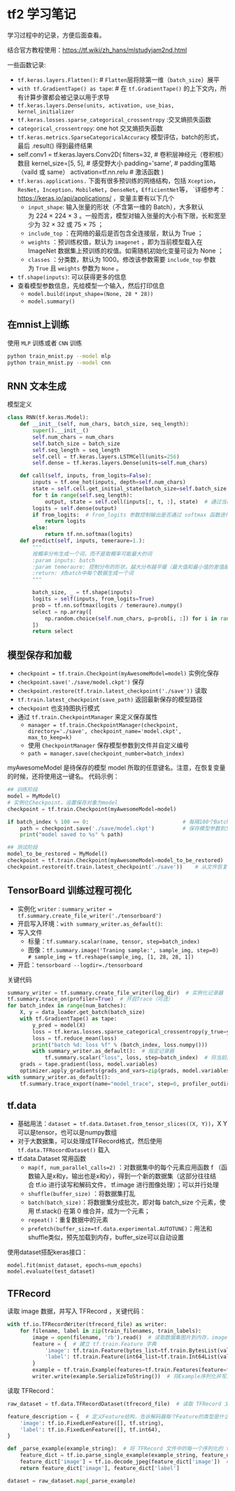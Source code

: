 # tf2 学习笔记

学习过程中的记录，方便后面查看。

结合官方教程使用：https://tf.wiki/zh_hans/mlstudyjam2nd.html

一些函数记录:

* `tf.keras.layers.Flatten()`:   # `Flatten`层将除第一维（`batch_size`）展平
* `with tf.GradientTape() as tape`:     # 在 `tf.GradientTape()` 的上下文内，所有计算步骤都会被记录以用于求导
* `tf.keras.layers.Dense(units, activation, use_bias, kernel_initializer`
* `tf.keras.losses.sparse_categorical_crossentropy` :交叉熵损失函数
* `categorical_crossentropy`: one hot 交叉熵损失函数
* `tf.keras.metrics.SparseCategoricalAccuracy` 模型评估，batch的形式，最后 .result() 得到最终结果
* self.conv1 = tf.keras.layers.Conv2D(
            filters=32,             # 卷积层神经元（卷积核）数目
            kernel_size=[5, 5],     # 感受野大小
            padding='same',         # padding策略（vaild 或 same）
            activation=tf.nn.relu   # 激活函数
	)
* `tf.keras.applications.` 下面有很多预训练的网络结构，包括 `Xception`，`ResNet`，`Inception，MobileNet`，`DenseNet`，`EfficientNet`等，
`详细参考：https://keras.io/api/applications/ ，变量主要有以下几个
    * `input_shape`: 	输入张量的形状（不含第一维的 Batch），大多默认为 224 × 224 × 3 。一般而言，模型对输入张量的大小有下限，长和宽至少为 32 × 32 或 75 × 75 ；
    * `include_top` ：在网络的最后是否包含全连接层，默认为 True ；
    * `weights` ：预训练权值，默认为 `imagenet` ，即为当前模型载入在 ImageNet 数据集上预训练的权值。如需随机初始化变量可设为 None ；
    * `classes` ：分类数，默认为 1000。修改该参数需要 `include_top` 参数为 `True` 且 `weights` 参数为 `None` 。
* `tf.shape(inputs)`: 可以获得更多的信息
* 查看模型参数信息，先给模型一个输入，然后打印信息
    * `model.build(input_shape=(None, 28 * 28))`
    * `model.summary()`

## 在mnist上训练

使用 `MLP` 训练或者 `CNN` 训练

```bash
python train_mnist.py --model mlp
python train_mnist.py --model cnn
```

## RNN 文本生成

模型定义

```python
class RNN(tf.keras.Model):
    def __init__(self, num_chars, batch_size, seq_length):
        super().__init__()
        self.num_chars = num_chars
        self.batch_size = batch_size
        self.seq_length = seq_length
        self.cell = tf.keras.layers.LSTMCell(units=256)
        self.dense = tf.keras.layers.Dense(units=self.num_chars)

    def call(self, inputs, from_logits=False):
        inputs = tf.one_hot(inputs, depth=self.num_chars)
        state = self.cell.get_initial_state(batch_size=self.batch_size, dtype=tf.float32)
        for t in range(self.seq_length):
            output, state = self.cell(inputs[:, t, :], state)  # 通过当前输入和前一时刻的状态，得到输出和当前时刻的状态
        logits = self.dense(output)
        if from_logits:  # from_logits 参数控制输出是否通过 softmax 函数进行归一化
            return logits
        else:
            return tf.nn.softmax(logits)
    def predict(self, inputs, temeraure=1.):
        """
        按概率分布生成一个词，而不是取概率可能最大的词
        :param inputs: batch
        :param temeraure: 控制分布的形状，越大分布越平缓（最大值和最小值的差值越小），生成文本的丰富度越高；越小则分布越陡峭，生成文本的丰富度越低。
        :return: 对batch中每个数据生成一个词
        """

        batch_size, _ = tf.shape(inputs)
        logits = self(inputs, from_logits=True)
        prob = tf.nn.softmax(logits / temeraure).numpy()
        select = np.array([
            np.random.choice(self.num_chars, p=prob[i, :]) for i in range(batch_size.numpy())
        ])
        return select
```

## 模型保存和加载

* `checkpoint = tf.train.Checkpoint(myAwesomeModel=model)` 实例化保存
* `checkpoint.save('./save/model.ckpt')` 保存
* `checkpoint.restore(tf.train.latest_checkpoint('./save'))` 读取
* `tf.train.latest_checkpoint(save_path)` 返回最新保存的模型路径
* `checkpoint` 也支持图执行模式
* 通过 `tf.train.CheckpointManager` 来定义保存属性
    * `manager = tf.train.CheckpointManager(checkpoint, directory='./save', checkpoint_name='model.ckpt', max_to_keep=k)`
    * 使用 `CheckpointManager` 保存模型参数到文件并自定义编号
    * `path = manager.save(checkpoint_number=batch_index)`
    
myAwesomeModel 是待保存的模型 model 所取的任意键名。注意，在恢复变量的时候，还将使用这一键名。
代码示例：

```python
## 训练阶段
model = MyModel()
# 实例化Checkpoint，设置保存对象为model
checkpoint = tf.train.Checkpoint(myAwesomeModel=model)

if batch_index % 100 == 0:                              # 每隔100个Batch保存一次
	path = checkpoint.save('./save/model.ckpt')         # 保存模型参数到文件
	print("model saved to %s" % path)

## 测试阶段
model_to_be_restored = MyModel()
checkpoint = tf.train.Checkpoint(myAwesomeModel=model_to_be_restored)      
checkpoint.restore(tf.train.latest_checkpoint('./save'))    # 从文件恢复模型参数
```

## TensorBoard 训练过程可视化

* 实例化 `writer：summary_writer = tf.summary.create_file_writer('./tensorboard')`
* 开启写入环境：`with summary_writer.as_default()`:
* 写入文件
    * 标量：`tf.summary.scalar(name, tensor, step=batch_index)`
    * 图像：`tf.summary.image('Traning sample:', sample_img, step=0)  # sample_img = tf.reshape(sample_img, [1, 28, 28, 1])`
* 开启：`tensorboard --logdir=./tensorboard`

关键代码

```python
summary_writer = tf.summary.create_file_writer(log_dir)  # 实例化记录器
tf.summary.trace_on(profiler=True)  # 开启Trace（可选）
for batch_index in range(num_batches):
    X, y = data_loader.get_batch(batch_size)
    with tf.GradientTape() as tape:
        y_pred = model(X)
        loss = tf.keras.losses.sparse_categorical_crossentropy(y_true=y, y_pred=y_pred)
        loss = tf.reduce_mean(loss)
        print("batch %d: loss %f" % (batch_index, loss.numpy()))
        with summary_writer.as_default():  # 指定记录器
            tf.summary.scalar("loss", loss, step=batch_index)  # 将当前损失函数的值写入记录器
    grads = tape.gradient(loss, model.variables)
    optimizer.apply_gradients(grads_and_vars=zip(grads, model.variables))
with summary_writer.as_default():
    tf.summary.trace_export(name="model_trace", step=0, profiler_outdir=log_dir)  # 保存Trace信息到文件（可选）
```

## tf.data

* 基础用法：`dataset = tf.data.Dataset.from_tensor_slices((X, Y))`，X Y 可以是tensor，也可以是numpy数组
* 对于大数据集，可以处理成TFRecord格式，然后使用 `tf.data.TFRocordDataset()` 载入
* tf.data.Dataset 常用函数
    * `map(f, num_parallel_calls=2)` ：对数据集中的每个元素应用函数 f （函数输入是x和y，输出也是x和y），得到一个新的数据集（这部分往往结合 tf.io 进行读写和解码文件， tf.image 进行图像处理）；可以并行处理
    * `shuffle(buffer_size)` ：将数据集打乱
    * `batch(batch_size)`：将数据集分成批次，即对每 batch_size 个元素，使用 tf.stack() 在第 0 维合并，成为一个元素；
    * `repeat()`：重复数据中的元素
    * `prefetch(buffer_size=tf.data.experimental.AUTOTUNE)`：用法和shuffle类似，预先加载到内存，buffer_size可以自动设置

使用dataset搭配keras接口：

```python
model.fit(mnist_dataset, epochs=num_epochs)
model.evaluate(test_dataset)
```

## TFRecord

读取 image 数据，并写入 TFRecord ，关键代码：

```python
with tf.io.TFRecordWriter(tfrecord_file) as writer:
    for filename, label in zip(train_filenames, train_labels):
        image = open(filename, 'rb').read()  # 读取数据集图片到内存，image 为一个 Byte 类型的字符串
        feature = {  # 建立 tf.train.Feature 字典
            'image': tf.train.Feature(bytes_list=tf.train.BytesList(value=[image])),  # 图片是一个 Bytes 对象
            'label': tf.train.Feature(int64_list=tf.train.Int64List(value=[label]))  # 标签是一个 Int 对象
        }
        example = tf.train.Example(features=tf.train.Features(feature=feature))  # 通过字典建立 Example
        writer.write(example.SerializeToString())  # 将Example序列化并写入 TFRecord 文件
```

读取 TFRecord：

```python
raw_dataset = tf.data.TFRecordDataset(tfrecord_file)  # 读取 TFRecord 文件

feature_description = {  # 定义Feature结构，告诉解码器每个Feature的类型是什么
    'image': tf.io.FixedLenFeature([], tf.string),
    'label': tf.io.FixedLenFeature([], tf.int64),
}

def _parse_example(example_string):  # 将 TFRecord 文件中的每一个序列化的 tf.train.Example 解码
    feature_dict = tf.io.parse_single_example(example_string, feature_description)
    feature_dict['image'] = tf.io.decode_jpeg(feature_dict['image'])  # 解码JPEG图片
    return feature_dict['image'], feature_dict['label']

dataset = raw_dataset.map(_parse_example)
```